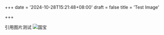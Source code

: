 +++
date = '2024-10-28T15:21:48+08:00'
draft = false
title = 'Test Image'

+++

引用图片测试
![国宝](/images/熊猫.png "熊猫")